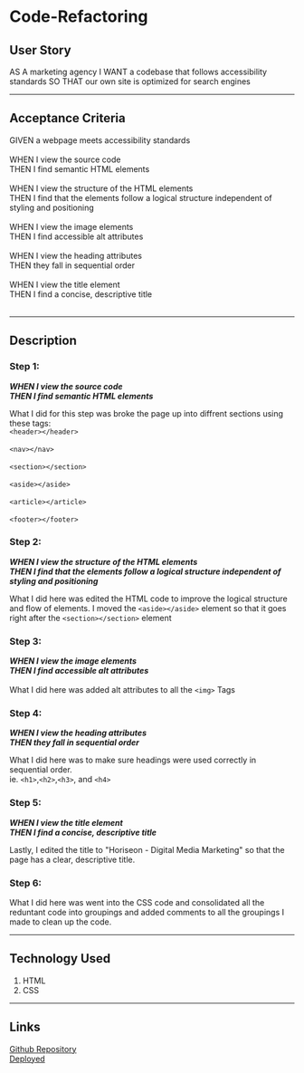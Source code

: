 # Code-Refactoring

## User Story

AS A marketing agency
I WANT a codebase that follows accessibility standards
SO THAT our own site is optimized for search engines
<hr>

## Acceptance Criteria
GIVEN a webpage meets accessibility standards<br><br>
WHEN I view the source code<br>
THEN I find semantic HTML elements<br><br>
WHEN I view the structure of the HTML elements<br>
THEN I find that the elements follow a logical structure independent of styling and positioning<br><br>
WHEN I view the image elements<br>
THEN I find accessible alt attributes<br><br>
WHEN I view the heading attributes<br>
THEN they fall in sequential order<br><br>
WHEN I view the title element<br>
THEN I find a concise, descriptive title<br><br>
<hr>

## Description

### Step 1: 
***WHEN I view the source code<br>
THEN I find semantic HTML elements***

What I did for this step was broke the page up into diffrent sections using these tags:
<br> ```<header></header>```<br>
<br> ```<nav></nav>```<br>
<br> ```<section></section>```<br>
<br> ```<aside></aside>```<br>
<br> ```<article></article>```<br>
<br> ```<footer></footer>```<br>

### Step 2: 
***WHEN I view the structure of the HTML elements<br>
THEN I find that the elements follow a logical structure independent of styling and positioning***

What I did here was edited the HTML code to improve the logical structure and flow of elements. I moved the ```<aside></aside>``` element so that it goes right after the ```<section></section>``` element


### Step 3: 
***WHEN I view the image elements<br>
THEN I find accessible alt attributes***<br><br>
What I did here was added alt attributes to all the ```<img>``` Tags

### Step 4:
***WHEN I view the heading attributes<br>
THEN they fall in sequential order***

What I did here was to make sure headings were used correctly in sequential order. <br>
ie.  ```<h1>```,```<h2>```,```<h3>```, and ```<h4>```

### Step 5:
***WHEN I view the title element<br>
THEN I find a concise, descriptive title***

Lastly, I edited the title to "Horiseon - Digital Media Marketing" so that the page has a clear, descriptive title. 

### Step 6:
What I did here was went into the CSS code and consolidated all the reduntant code into groupings and added comments to all the groupings I made to clean up the code. 

<hr>

## Technology Used
1. HTML
2. CSS

<hr>

## Links
[Github Repository](https://github.com/pattymcpat/code-refactoring)<br>
[Deployed](https://pattymcpat.github.io/code-refactoring/)